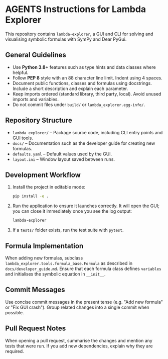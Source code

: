# AGENTS Instructions for Lambda Explorer

This repository contains `lambda-explorer`, a GUI and CLI for solving and visualising symbolic formulas with SymPy and Dear PyGui.

## General Guidelines

* Use **Python 3.8+** features such as type hints and data classes where helpful.
* Follow **PEP 8** style with an 88 character line limit. Indent using 4 spaces.
* Document public functions, classes and formulas using docstrings. Include a short
  description and explain each parameter.
* Keep imports ordered (standard library, third party, local). Avoid unused
  imports and variables.
* Do not commit files under `build/` or `lambda_explorer.egg-info/`.

## Repository Structure

* `lambda_explorer/` – Package source code, including CLI entry points and GUI tools.
* `docs/` – Documentation such as the developer guide for creating new formulas.
* `defaults.yaml` – Default values used by the GUI.
* `layout.ini` – Window layout saved between runs.

## Development Workflow

1. Install the project in editable mode:

   ```bash
   pip install -e .
   ```

2. Run the application to ensure it launches correctly. It will open the GUI;
   you can close it immediately once you see the log output:

   ```bash
   lambda-explorer
   ```

3. If a `tests/` folder exists, run the test suite with `pytest`.

## Formula Implementation

When adding new formulas, subclass
`lambda_explorer.tools.formula_base.Formula` as described in
`docs/developer_guide.md`. Ensure that each formula class defines
`variables` and initialises the symbolic equation in `__init__`.

## Commit Messages

Use concise commit messages in the present tense (e.g. "Add new formula" or
"Fix GUI crash"). Group related changes into a single commit when possible.

## Pull Request Notes

When opening a pull request, summarise the changes and mention any tests that
were run. If you add new dependencies, explain why they are required.

